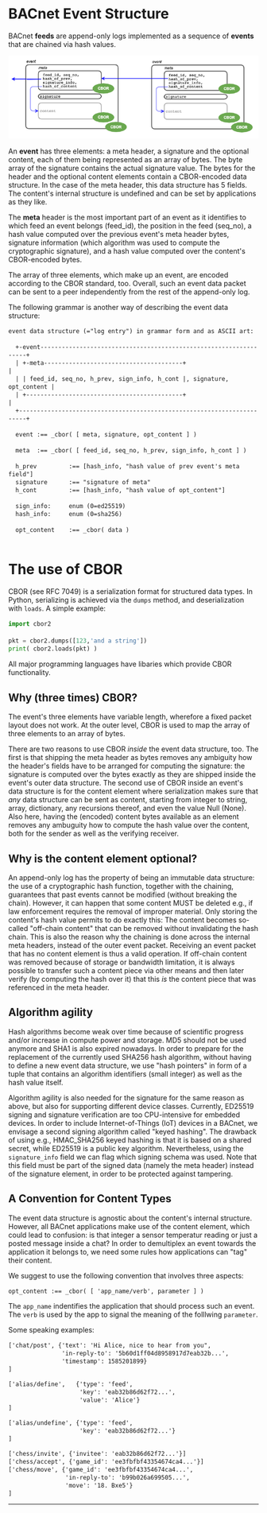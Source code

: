 # BACnet Event Structure

BACnet __feeds__ are append-only logs implemented as a sequence of
__events__ that are chained via hash values.

![hash chain](img/hash-chain.png)

An __event__ has three elements: a meta header, a signature and
the optional content, each of them being represented as an array of
bytes. The byte array of the signature contains the actual signature
value. The bytes for the header and the optional content elements
contain a CBOR-encoded data structure. In the case of the meta header,
this data structure has 5 fields. The content's internal structure is
undefined and can be set by applications as they like.

The __meta__ header is the most important part of an event as it
identifies to which feed an event belongs (feed_id), the position in the
feed (seq_no), a hash value computed over the previous event's meta
header bytes, signature information (which algorithm was used to
compute the cryptographic signature), and a hash value computed over
the content's CBOR-encoded bytes.

The array of three elements, which make up an event, are encoded
according to the CBOR standard, too. Overall, such an event data
packet can be sent to a peer independently from the rest of the
append-only log.

The following grammar is another way of describing the event data structure:

```
event data structure (="log entry") in grammar form and as ASCII art:

  +-event------------------------------------------------------------------+
  | +-meta---------------------------------------+                         |
  | | feed_id, seq_no, h_prev, sign_info, h_cont |, signature, opt_content |
  | +--------------------------------------------+                         |
  +------------------------------------------------------------------------+

  event :== _cbor( [ meta, signature, opt_content ] )

  meta  :== _cbor( [ feed_id, seq_no, h_prev, sign_info, h_cont ] )

  h_prev         :== [hash_info, "hash value of prev event's meta field"]
  signature      :== "signature of meta"
  h_cont         :== [hash_info, "hash value of opt_content"]

  sign_info:     enum (0=ed25519)
  hash_info:     enum (0=sha256)

  opt_content    :== _cbor( data )
  
```

# The use of CBOR

CBOR (see RFC 7049) is a serialization format for structured data
types. In Python, serializing is achieved via the ```dumps``` method,
and deserialization with ```loads```. A simple example:

```python
import cbor2

pkt = cbor2.dumps([123,'and a string'])
print( cbor2.loads(pkt) )
```

All major programming languages have libaries which provide CBOR
functionality.


## Why (three times) CBOR?

The event's three elements have variable length, wherefore a fixed
packet layout does not work. At the outer level, CBOR is used to map
the array of three elements to an array of bytes.

There are two reasons to use CBOR _inside_ the event data structure,
too. The first is that shipping the meta header as bytes removes any
ambiguity how the header's fields have to be arranged for computing
the signature: the signature is computed over the bytes exactly as
they are shipped inside the event's outer data structure. The second
use of CBOR inside an event's data structure is for the content
element where serialization makes sure that _any_ data structure can
be sent as content, starting from integer to string, array,
dictionary, any recursions thereof, and even the value Null (None).
Also here, having the (encoded) content bytes available as an element
removes any ambuguity how to compute the hash value over the content,
both for the sender as well as the verifying receiver.


## Why is the content element optional?

An append-only log has the property of being an immutable data
structure: the use of a cryptographic hash function, together with the
chaining, guarantees that past events cannot be modified (without
breaking the chain). However, it can happen that some content MUST be
deleted e.g., if law enforcement requires the removal of improper
material. Only storing the content's hash value permits to do exactly
this: The content becomes so-called "off-chain content" that can be
removed without invalidating the hash chain. This is also the reason
why the chaining is done across the internal meta headers, instead of
the outer event packet. Receiving an event packet that has no content
element is thus a valid operation. If off-chain content was removed
because of storage or bandwidth limitation, it is always possible to
transfer such a content piece via other means and then later verify
(by computing the hash over it) that this _is_ the content piece that
was referenced in the meta header.


## Algorithm agility

Hash algorithms become weak over time because of scientific progress
and/or increase in compute power and storage. MD5 should not be used
anymore and SHA1 is also expired nowadays. In order to prepare for the
replacement of the currently used SHA256 hash algorithm, without
having to define a new event data structure, we use "hash pointers"
in form of a tuple that contains an algorithm identifiers (small integer)
as well as the hash value itself.

Algorithm agility is also needed for the signature for the same reason
as above, but also for supporting different device classes. Currently,
ED25519 signing and signature verification are too CPU-intensive for
embedded devices. In order to include Internet-of-Things (IoT) devices
in a BACnet, we envisage a second signing algorithm called "keyed
hashing". The drawback of using e.g., HMAC_SHA256 keyed hashing is
that it is based on a shared secret, while ED25519 is a public key
algorithm. Nevertheless, using the ```signature_info``` field we can
flag which signing schema was used. Note that this field must be part
of the signed data (namely the meta header) instead of the signature
element, in order to be protected against tampering.


## A Convention for Content Types

The event data structure is agnostic about the content's internal
structure. However, all BACnet applications make use of the content
element, which could lead to confusion: is that integer a sensor
temperatur reading or just a posted message inside a chat? In order to
demultiplex an event towards the application it belongs to, we need some
rules how applications can "tag" their content.

We suggest to use the following convention that involves three aspects:

```
opt_content :== _cbor( [ 'app_name/verb', parameter ] )
```

The ```app_name``` indentifies the application that should process
such an event.  The ```verb``` is used by the app to signal the
meaning of the folllwing ```parameter```.

Some speaking examples:

```
['chat/post', {'text': 'Hi Alice, nice to hear from you",
               'in-reply-to': '5b60d1ff04d8958917d7eab32b...',
               'timestamp': 1585201899}
]
```

```
['alias/define',   {'type': 'feed',
                    'key': 'eab32b86d62f72...',
                    'value': 'Alice'}
]
```

```
['alias/undefine', {'type': 'feed',
                    'key': 'eab32b86d62f72...'}
]
```

```
['chess/invite', {'invitee': 'eab32b86d62f72...'}]
['chess/accept', {'game_id': 'ee3fbfbf43354674ca4...'}]
['chess/move', {'game_id': 'ee3fbfbf43354674ca4...',
                'in-reply-to': 'b99b026a699505...',
                'move': '18. Bxe5'}
]
```

---

